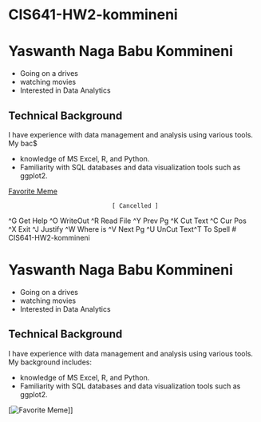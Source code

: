 # CIS641-HW2-kommineni
# Yaswanth Naga Babu Kommineni

- Going on a drives
- watching movies
- Interested in Data Analytics

## Technical Background

I have experience with data management and analysis using various tools. My bac$
- knowledge of MS Excel, R, and Python.
- Familiarity with SQL databases and data visualization tools such as ggplot2.

[Favorite Meme](https://images.theconversation.com/files/38926/original/5cwx89t4-1389586191.jpg?ixlib=rb-4.1.0&q=45&auto=format&w=926&fit=clip)






                                 [ Cancelled ]                                  
^G Get Help  ^O WriteOut  ^R Read File ^Y Prev Pg   ^K Cut Text  ^C Cur Pos   
^X Exit      ^J Justify   ^W Where is  ^V Next Pg   ^U UnCut Text^T To Spell # CIS641-HW2-kommineni
# Yaswanth Naga Babu Kommineni

- Going on a drives
- watching movies
- Interested in Data Analytics 

## Technical Background

I have experience with data management and analysis using various tools. My background includes:
- knowledge of MS Excel, R, and Python.
- Familiarity with SQL databases and data visualization tools such as ggplot2.

[![Favorite Meme](https://www.google.com/url?sa=i&url=https%3A%2F%2Fwww.delicious.com.au%2Ffood-files%2Fgallery%2F27-of-the-funniest-food-memes%2Frp8qaoht&psig=AOvVaw11-uaC20W-6aFi8oZZpuSg&ust=1726270743975000&source=images&cd=vfe&opi=89978449&ved=0CBEQjRxqFwoTCJibhOrJvogDFQAAAAAdAAAAABAE)]]




